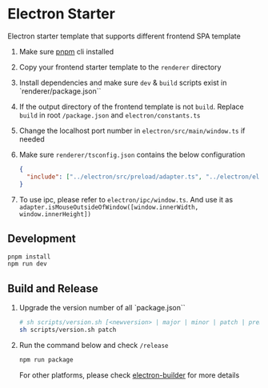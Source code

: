 # Electron Starter

Electron starter template that supports different frontend SPA template

1. Make sure [pnpm](https://pnpm.io/) cli installed
2. Copy your frontend starter template to the `renderer` directory
3. Install dependencies and make sure `dev` & `build` scripts exist in `renderer/package.json``
4. If the output directory of the frontend template is not `build`. Replace `build` in root `/package.json` and `electron/constants.ts`
5. Change the localhost port number in `electron/src/main/window.ts` if needed
6. Make sure `renderer/tsconfig.json` contains the below configuration

   ```json
   {
     "include": ["../electron/src/preload/adapter.ts", "../electron/electron-env.d.ts"]
   }
   ```

7. To use ipc, please refer to `electron/ipc/window.ts`. And use it as `adapter.isMouseOutsideOfWindow([window.innerWidth, window.innerHeight])`

## Development

```
pnpm install
npm run dev
```

## Build and Release

1. Upgrade the version number of all `package.json``
   ```sh
   # sh scripts/version.sh [<newversion> | major | minor | patch | premajor | preminor | prepatch | prerelease | from-git]
   sh scripts/version.sh patch
   ```
2. Run the command below and check `/release`

   ```sh
   npm run package
   ```

   For other platforms, please check [electron-builder](https://www.electron.build/index.html) for more details
